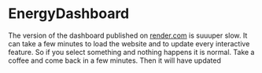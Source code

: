 # EnergyDashboard
The version of the dashboard published on [render.com](https://energy-dashboard-293u.onrender.com/) is suuuper slow. It can take a few minutes to load the website and to update every interactive feature. So if you select something and nothing happens it is normal. Take a coffee and come back in a few minutes. Then it will have updated
